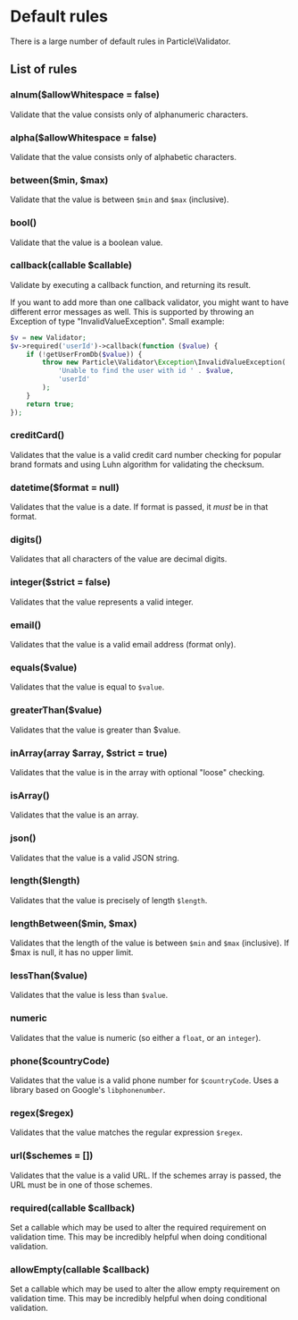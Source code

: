 # Default rules

There is a large number of default rules in Particle\Validator.

## List of rules

### alnum($allowWhitespace = false)

Validate that the value consists only of alphanumeric characters.

### alpha($allowWhitespace = false)

Validate that the value consists only of alphabetic characters.

### between($min, $max)

Validate that the value is between `$min` and `$max` (inclusive).

### bool()

Validate that the value is a boolean value.

### callback(callable $callable)

Validate by executing a callback function, and returning its result.

If you want to add more than one callback validator, you might want to have different error messages
as well. This is supported by throwing an Exception of type "InvalidValueException". Small example:

```php
$v = new Validator;
$v->required('userId')->callback(function ($value) {
    if (!getUserFromDb($value)) {
        throw new Particle\Validator\Exception\InvalidValueException(
            'Unable to find the user with id ' . $value,
            'userId'
        );
    }
    return true;
});
```

### creditCard()

Validates that the value is a valid credit card number checking for popular brand formats and using Luhn algorithm for validating the checksum.

### datetime($format = null)

Validates that the value is a date. If format is passed, it *must* be in that format.

### digits()

Validates that all characters of the value are decimal digits.

### integer($strict = false)

Validates that the value represents a valid integer.

### email()

Validates that the value is a valid email address (format only).

### equals($value)

Validates that the value is equal to `$value`.

### greaterThan($value)

Validates that the value is greater than $value.

### inArray(array $array, $strict = true)

Validates that the value is in the array with optional "loose" checking.

### isArray()

Validates that the value is an array.

### json()

Validates that the value is a valid JSON string.

### length($length)

Validates that the value is precisely of length `$length`.

### lengthBetween($min, $max)

Validates that the length of the value is between `$min` and `$max` (inclusive).
If $max is null, it has no upper limit.

### lessThan($value)

Validates that the value is less than `$value`.

### numeric

Validates that the value is numeric (so either a `float`, or an `integer`).

### phone($countryCode)

Validates that the value is a valid phone number for `$countryCode`. Uses a library based on Google's `libphonenumber`.

### regex($regex)

Validates that the value matches the regular expression `$regex`.

### url($schemes = [])

Validates that the value is a valid URL. If the schemes array is passed, the URL must be in one of those schemes.

### required(callable $callback)

Set a callable which may be used to alter the required requirement on validation time.
This may be incredibly helpful when doing conditional validation.

### allowEmpty(callable $callback)

Set a callable which may be used to alter the allow empty requirement on validation time.
This may be incredibly helpful when doing conditional validation.
